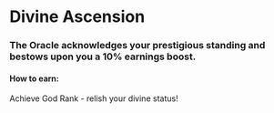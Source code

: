 # Divine Ascension

### The Oracle acknowledges your prestigious standing and bestows upon you a 10% earnings boost.

#### **How to earn:**&#x20;

Achieve God Rank - relish your divine status!
